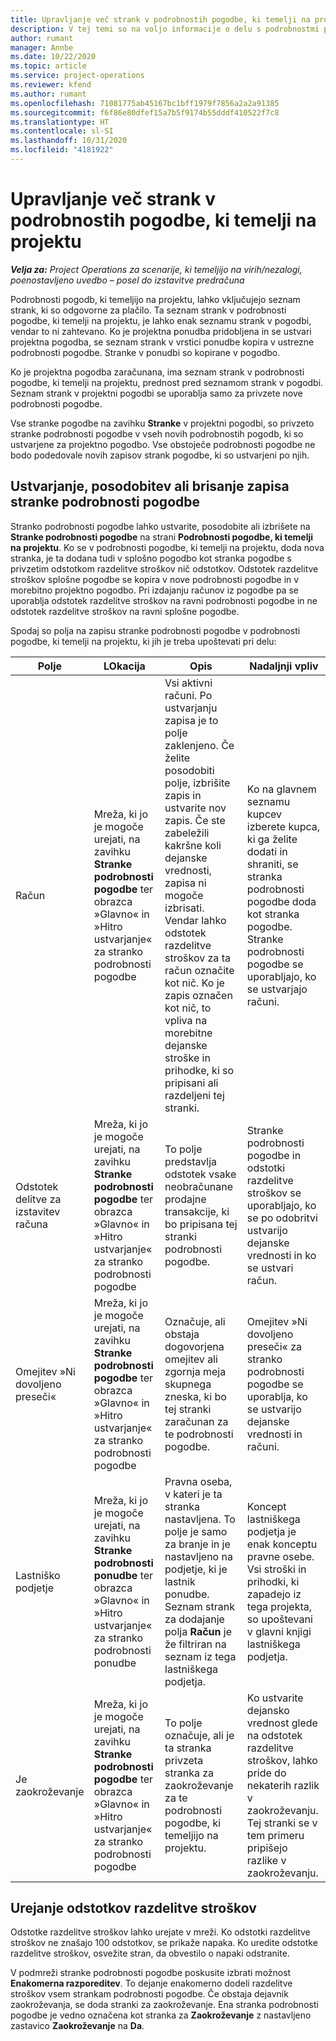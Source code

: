 ```yaml
---
title: Upravljanje več strank v podrobnostih pogodbe, ki temelji na projektu
description: V tej temi so na voljo informacije o delu s podrobnostmi pogodbe in pogodbami, ki vsebujejo več strank.
author: rumant
manager: Annbe
ms.date: 10/22/2020
ms.topic: article
ms.service: project-operations
ms.reviewer: kfend
ms.author: rumant
ms.openlocfilehash: 71081775ab45167bc1bff1979f7856a2a2a91385
ms.sourcegitcommit: f6f86e80dfef15a7b5f9174b55dddf410522f7c8
ms.translationtype: HT
ms.contentlocale: sl-SI
ms.lasthandoff: 10/31/2020
ms.locfileid: "4181922"
---
```

# <a name="manage-multiple-customers-on-project-based-contract-lines"></a>Upravljanje več strank v podrobnostih pogodbe, ki temelji na projektu

_**Velja za:** Project Operations za scenarije, ki temeljijo na virih/nezalogi, poenostavljeno uvedbo – posel do izstavitve predračuna_

Podrobnosti pogodb, ki temeljijo na projektu, lahko vključujejo seznam strank, ki so odgovorne za plačilo. Ta seznam strank v podrobnosti pogodbe, ki temelji na projektu, je lahko enak seznamu strank v pogodbi, vendar to ni zahtevano. Ko je projektna ponudba pridobljena in se ustvari projektna pogodba, se seznam strank v vrstici ponudbe kopira v ustrezne podrobnosti pogodbe. Stranke v ponudbi so kopirane v pogodbo.

Ko je projektna pogodba zaračunana, ima seznam strank v podrobnosti pogodbe, ki temelji na projektu, prednost pred seznamom strank v pogodbi. Seznam strank v projektni pogodbi se uporablja samo za privzete nove podrobnosti pogodbe.

Vse stranke pogodbe na zavihku **Stranke** v projektni pogodbi, so privzeto stranke podrobnosti pogodbe v vseh novih podrobnostih pogodb, ki so ustvarjene za projektno pogodbo. Vse obstoječe podrobnosti pogodbe ne bodo podedovale novih zapisov strank pogodbe, ki so ustvarjeni po njih.

## <a name="create-update-or-delete-a-contract-line-customer-record"></a>Ustvarjanje, posodobitev ali brisanje zapisa stranke podrobnosti pogodbe

Stranko podrobnosti pogodbe lahko ustvarite, posodobite ali izbrišete na **Stranke podrobnosti pogodbe** na strani **Podrobnosti pogodbe, ki temelji na projektu**. Ko se v podrobnosti pogodbe, ki temelji na projektu, doda nova stranka, je ta dodana tudi v splošno pogodbo kot stranka pogodbe s privzetim odstotkom razdelitve stroškov nič odstotkov. Odstotek razdelitve stroškov splošne pogodbe se kopira v nove podrobnosti pogodbe in v morebitno projektno pogodbo. Pri izdajanju računov iz pogodbe pa se uporablja odstotek razdelitve stroškov na ravni podrobnosti pogodbe in ne odstotek razdelitve stroškov na ravni splošne pogodbe. 

Spodaj so polja na zapisu stranke podrobnosti pogodbe v podrobnosti pogodbe, ki temelji na projektu, ki jih je treba upoštevati pri delu:

| Polje | LOkacija | Opis | Nadaljnji vpliv |
| --- | --- | --- | --- |
| Račun | Mreža, ki jo je mogoče urejati, na zavihku **Stranke podrobnosti pogodbe** ter obrazca »Glavno« in »Hitro ustvarjanje« za stranko podrobnosti pogodbe | Vsi aktivni računi. Po ustvarjanju zapisa je to polje zaklenjeno. Če želite posodobiti polje, izbrišite zapis in ustvarite nov zapis. Če ste zabeležili kakršne koli dejanske vrednosti, zapisa ni mogoče izbrisati. Vendar lahko odstotek razdelitve stroškov za ta račun označite kot nič. Ko je zapis označen kot nič, to vpliva na morebitne dejanske stroške in prihodke, ki so pripisani ali razdeljeni tej stranki. | Ko na glavnem seznamu kupcev izberete kupca, ki ga želite dodati in shraniti, se stranka podrobnosti pogodbe doda kot stranka pogodbe. Stranke podrobnosti pogodbe se uporabljajo, ko se ustvarjajo računi. |
| Odstotek delitve za izstavitev računa | Mreža, ki jo je mogoče urejati, na zavihku **Stranke podrobnosti pogodbe** ter obrazca »Glavno« in »Hitro ustvarjanje« za stranko podrobnosti pogodbe | To polje predstavlja odstotek vsake neobračunane prodajne transakcije, ki bo pripisana tej stranki podrobnosti pogodbe. | Stranke podrobnosti pogodbe in odstotki razdelitve stroškov se uporabljajo, ko se po odobritvi ustvarijo dejanske vrednosti in ko se ustvari račun. |
| Omejitev »Ni dovoljeno preseči« | Mreža, ki jo je mogoče urejati, na zavihku **Stranke podrobnosti pogodbe** ter obrazca »Glavno« in »Hitro ustvarjanje« za stranko podrobnosti pogodbe | Označuje, ali obstaja dogovorjena omejitev ali zgornja meja skupnega zneska, ki bo tej stranki zaračunan za te podrobnosti pogodbe. | Omejitev »Ni dovoljeno preseči« za stranko podrobnosti pogodbe se uporablja, ko se ustvarijo dejanske vrednosti in računi. |
| Lastniško podjetje | Mreža, ki jo je mogoče urejati, na zavihku **Stranke podrobnosti ponudbe** ter obrazca »Glavno« in »Hitro ustvarjanje« za stranko podrobnosti ponudbe | Pravna oseba, v kateri je ta stranka nastavljena. To polje je samo za branje in je nastavljeno na podjetje, ki je lastnik ponudbe. Seznam strank za dodajanje polja **Račun** je že filtriran na seznam iz tega lastniškega podjetja. | Koncept lastniškega podjetja je enak konceptu pravne osebe. Vsi stroški in prihodki, ki zapadejo iz tega projekta, so upoštevani v glavni knjigi lastniškega podjetja. |
| Je zaokroževanje | Mreža, ki jo je mogoče urejati, na zavihku **Stranke podrobnosti pogodbe** ter obrazca »Glavno« in »Hitro ustvarjanje« za stranko podrobnosti pogodbe | To polje označuje, ali je ta stranka privzeta stranka za zaokroževanje za te podrobnosti pogodbe, ki temeljijo na projektu. | Ko ustvarite dejansko vrednost glede na odstotek razdelitve stroškov, lahko pride do nekaterih razlik v zaokroževanju. Tej stranki se v tem primeru pripišejo razlike v zaokroževanju. |

## <a name="edit-billing-split-percentages"></a>Urejanje odstotkov razdelitve stroškov

Odstotke razdelitve stroškov lahko urejate v mreži. Ko odstotki razdelitve stroškov ne znašajo 100 odstotkov, se prikaže napaka. Ko uredite odstotke razdelitve stroškov, osvežite stran, da obvestilo o napaki odstranite.

V podmreži stranke podrobnosti pogodbe poskusite izbrati možnost **Enakomerna razporeditev**. To dejanje enakomerno dodeli razdelitve stroškov vsem strankam podrobnosti pogodbe. Če obstaja dejavnik zaokroževanja, se doda stranki za zaokroževanje. Ena stranka podrobnosti pogodbe je vedno označena kot stranka za **Zaokroževanje** z nastavljeno zastavico **Zaokroževanje** na **Da**.
